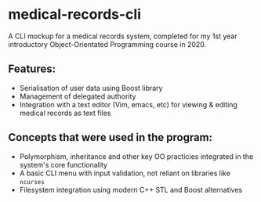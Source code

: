 # medical-records-cli
A CLI mockup for a medical records system, completed for my 1st year introductory Object-Orientated Programming course in 2020.

## Features:
- Serialisation of user data using Boost library
- Management of delegated authority
- Integration with a text editor (Vim, emacs, etc) for viewing & editing medical records as text files

## Concepts that were used in the program:
- Polymorphism, inheritance and other key OO practicies integrated in the system's core functionality
- A basic CLI menu with input validation, not reliant on libraries like `ncurses`
- Filesystem integration using modern C++ STL and Boost alternatives
